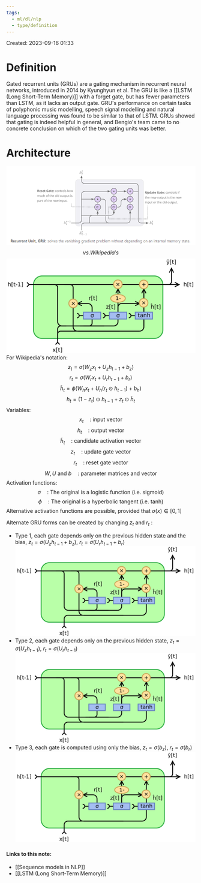 ```yaml
---
tags:
  - ml/dl/nlp
  - type/definition
---
```

Created: 2023-09-16 01:33
# Definition

Gated recurrent units (GRUs) are a gating mechanism in recurrent neural networks, introduced in 2014 by Kyunghyun et al. The GRU is like a [[LSTM (Long Short-Term Memory)]] with a forget gate, but has fewer parameters than LSTM, as it lacks an output gate. GRU's performance on certain tasks of polyphonic music modelling, speech signal modelling and natural language processing was found to be similar to that of LSTM.  GRUs showed that gating is indeed helpful in general, and Bengio's team came to no concrete conclusion on which of the two gating units was better. 

# Architecture
![](/img/nlp-gru.png)
$$vs. Wikipedia's$$
![](/img/nlp-gru-wiki.png)
For Wikipedia's notation:
$$
z_t = \sigma(W_zx_t+U_zh_{t-1}+b_z)
$$
$$
r_t = \sigma(W_rx_t+U_rh_{t-1}+b_r)
$$
$$
\tilde h_t = \phi (W_hx_t + U_h(r_t \odot h_{t-1}) + b_h)
$$
$$
h_t = (1-z_t) \odot h_{t-1}+z_t \odot \tilde h_t
$$
Variables:
$$
x_t \quad \text{: input vector}
$$
$$
h_t \quad \text{: output vector}
$$
$$
\tilde h_t \quad \text{: candidate activation vector}
$$
$$z_t \quad \text{: update gate vector}$$
$$r_t \quad \text{: reset gate vector}$$
$$W,U \text{ and } b \quad \text{: parameter matrices and vector}$$
Activation functions:
$$\sigma \quad \text{: The original is a logistic function (i.e. sigmoid)}$$
$$\phi \quad \text{: The original is a hyperbolic tangent (i.e. tanh)}$$
Alternative activation functions are possible, provided that $\sigma (x) \in [0,1]$

Alternate GRU forms can be created by changing $z_t$ and $r_t$ :
- Type 1, each gate depends only on the previous hidden state and the bias,
  $z_t = \sigma(U_zh_{t-1}+b_z)$,   $r_t = \sigma(U_rh_{t-1} + b_r)$
  ![](/img/nlp-gru-type-1.png)
- Type 2, each gate depends only on the previous hidden state,
  $z_t = \sigma(U_zh_{t-1})$,   $r_t = \sigma(U_rh_{t-1})$
  ![](/img/nlp-gru-type-2.png)
- Type 3, each gate is computed using only the bias,
  $z_t=\sigma(b_z)$,   $r_t=\sigma(b_r)$
  ![](/img/nlp-gru-type-3.png) 



#### Links to this note:
- [[Sequence models in NLP]]
- [[LSTM (Long Short-Term Memory)]]